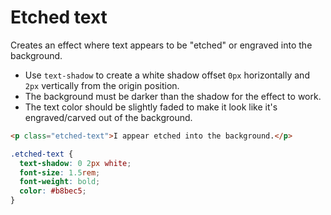 # Etched text

Creates an effect where text appears to be "etched" or engraved into the background.

* Use `text-shadow` to create a white shadow offset `0px` horizontally and `2px` vertically from the origin position.
* The background must be darker than the shadow for the effect to work.
* The text color should be slightly faded to make it look like it's engraved/carved out of the background.

```html
<p class="etched-text">I appear etched into the background.</p>
```

```css
.etched-text {
  text-shadow: 0 2px white;
  font-size: 1.5rem;
  font-weight: bold;
  color: #b8bec5;
}
```
